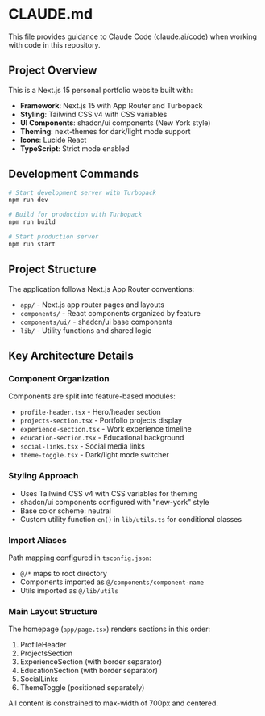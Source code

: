 # CLAUDE.md

This file provides guidance to Claude Code (claude.ai/code) when working with code in this repository.

## Project Overview

This is a Next.js 15 personal portfolio website built with:
- **Framework**: Next.js 15 with App Router and Turbopack
- **Styling**: Tailwind CSS v4 with CSS variables
- **UI Components**: shadcn/ui components (New York style)
- **Theming**: next-themes for dark/light mode support
- **Icons**: Lucide React
- **TypeScript**: Strict mode enabled

## Development Commands

```bash
# Start development server with Turbopack
npm run dev

# Build for production with Turbopack
npm run build

# Start production server
npm run start
```

## Project Structure

The application follows Next.js App Router conventions:

- `app/` - Next.js app router pages and layouts
- `components/` - React components organized by feature
- `components/ui/` - shadcn/ui base components
- `lib/` - Utility functions and shared logic

## Key Architecture Details

### Component Organization
Components are split into feature-based modules:
- `profile-header.tsx` - Hero/header section
- `projects-section.tsx` - Portfolio projects display
- `experience-section.tsx` - Work experience timeline
- `education-section.tsx` - Educational background
- `social-links.tsx` - Social media links
- `theme-toggle.tsx` - Dark/light mode switcher

### Styling Approach
- Uses Tailwind CSS v4 with CSS variables for theming
- shadcn/ui components configured with "new-york" style
- Base color scheme: neutral
- Custom utility function `cn()` in `lib/utils.ts` for conditional classes

### Import Aliases
Path mapping configured in `tsconfig.json`:
- `@/*` maps to root directory
- Components imported as `@/components/component-name`
- Utils imported as `@/lib/utils`

### Main Layout Structure
The homepage (`app/page.tsx`) renders sections in this order:
1. ProfileHeader
2. ProjectsSection 
3. ExperienceSection (with border separator)
4. EducationSection (with border separator)
5. SocialLinks
6. ThemeToggle (positioned separately)

All content is constrained to max-width of 700px and centered.